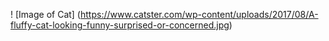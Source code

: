 ! [Image of Cat] (https://www.catster.com/wp-content/uploads/2017/08/A-fluffy-cat-looking-funny-surprised-or-concerned.jpg)
